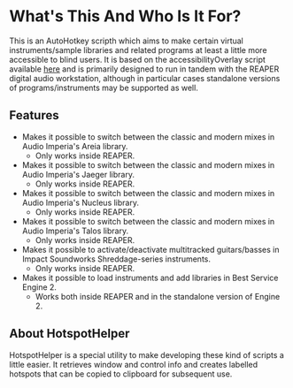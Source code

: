# What's This And Who Is It For?
This is an AutoHotkey scripth which aims to make certain virtual instruments/sample libraries  and related programs at least a little more accessible to blind users. It is based on the accessibilityOverlay script available [here](https://github.com/MatejGolian/accessibilityOverlay/) and is primarily designed to run in tandem with the REAPER digital audio workstation, although in particular cases standalone versions of programs/instruments may be supported as well.

## Features
* Makes it possible to switch between the classic and modern mixes in Audio Imperia's Areia library.
  - Only works inside REAPER.
* Makes it possible to switch between the classic and modern mixes in Audio Imperia's Jaeger library.
  - Only works inside REAPER.
* Makes it possible to switch between the classic and modern mixes in Audio Imperia's Nucleus library.
  - Only works inside REAPER.
* Makes it possible to switch between the classic and modern mixes in Audio Imperia's Talos library.
  - Only works inside REAPER.
* Makes it possible to activate/deactivate multitracked guitars/basses in Impact Soundworks Shreddage-series instruments.
  - Only works inside REAPER.
* Makes it possible to load instruments and add libraries in Best Service Engine 2.
  - Works both inside REAPER and in the standalone version of Engine 2.

## About HotspotHelper
HotspotHelper is a special utility to make developing these kind of scripts a little easier. It retrieves window and control info and creates labelled hotspots that can be copied to clipboard for subsequent use.

